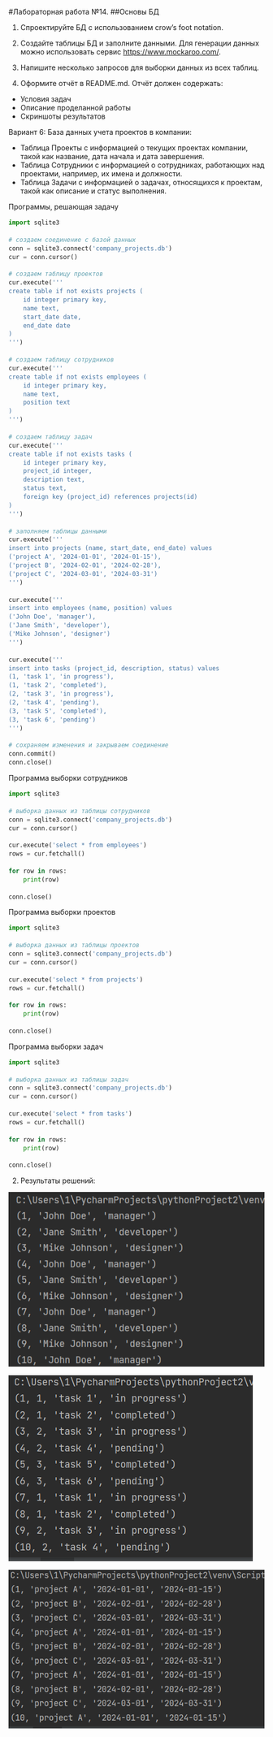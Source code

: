 #Лабораторная работа №14.
##Основы БД
1) Спроектируйте БД с использованием crow’s foot notation.

2) Создайте таблицы БД и заполните данными. Для генерации данных можно использовать сервис https://www.mockaroo.com/.

3) Напишите несколько запросов для выборки данных из всех таблиц.
 
4) Оформите отчёт в README.md. Отчёт должен содержать:
+ Условия задач
+ Описание проделанной работы
+ Скриншоты результатов


Вариант 6:
База данных учета проектов в компании:
+ Таблица Проекты с информацией о текущих проектах компании, такой как название, дата начала и дата завершения.
+ Таблица Сотрудники с информацией о сотрудниках, работающих над проектами, например, их имена и должности.
+ Таблица Задачи с информацией о задачах, относящихся к проектам, такой как описание и статус выполнения.

Программы, решающая задачу

```python
import sqlite3

# создаем соединение с базой данных
conn = sqlite3.connect('company_projects.db')
cur = conn.cursor()

# создаем таблицу проектов
cur.execute('''
create table if not exists projects (
    id integer primary key,
    name text,
    start_date date,
    end_date date
)
''')

# создаем таблицу сотрудников
cur.execute('''
create table if not exists employees (
    id integer primary key,
    name text,
    position text
)
''')

# создаем таблицу задач
cur.execute('''
create table if not exists tasks (
    id integer primary key,
    project_id integer,
    description text,
    status text,
    foreign key (project_id) references projects(id)
)
''')

# заполняем таблицы данными
cur.execute('''
insert into projects (name, start_date, end_date) values
('project A', '2024-01-01', '2024-01-15'),
('project B', '2024-02-01', '2024-02-28'),
('project C', '2024-03-01', '2024-03-31')
''')

cur.execute('''
insert into employees (name, position) values
('John Doe', 'manager'),
('Jane Smith', 'developer'),
('Mike Johnson', 'designer')
''')

cur.execute('''
insert into tasks (project_id, description, status) values
(1, 'task 1', 'in progress'),
(1, 'task 2', 'completed'),
(2, 'task 3', 'in progress'),
(2, 'task 4', 'pending'),
(3, 'task 5', 'completed'),
(3, 'task 6', 'pending')
''')

# сохраняем изменения и закрываем соединение
conn.commit()
conn.close()
```
Программа выборки сотрудников
```python
import sqlite3

# выборка данных из таблицы сотрудников
conn = sqlite3.connect('company_projects.db')
cur = conn.cursor()

cur.execute('select * from employees')
rows = cur.fetchall()

for row in rows:
    print(row)

conn.close()
```
Программа выборки проектов
````python
import sqlite3

# выборка данных из таблицы проектов
conn = sqlite3.connect('company_projects.db')
cur = conn.cursor()

cur.execute('select * from projects')
rows = cur.fetchall()

for row in rows:
    print(row)

conn.close()
````

Программа выборки задач
````python
import sqlite3

# выборка данных из таблицы задач
conn = sqlite3.connect('company_projects.db')
cur = conn.cursor()

cur.execute('select * from tasks')
rows = cur.fetchall()

for row in rows:
    print(row)

conn.close()
````


2. Результаты решений:

![display:block;margin:auto|](999.png)

![display:block;margin:auto|](998.png)

![display:block;margin:auto|](997.png)